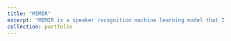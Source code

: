 ```yaml
---
title: "MIMIR"
excerpt: "MIMIR is a speaker recognition machine learning model that I built together with two colleagues of mine from the master's program last year. It was trained on a large number of speakers from the VoxCeleb 1 Dataset to predict the speaker's name based on the given input."
collection: portfolio
---
```

